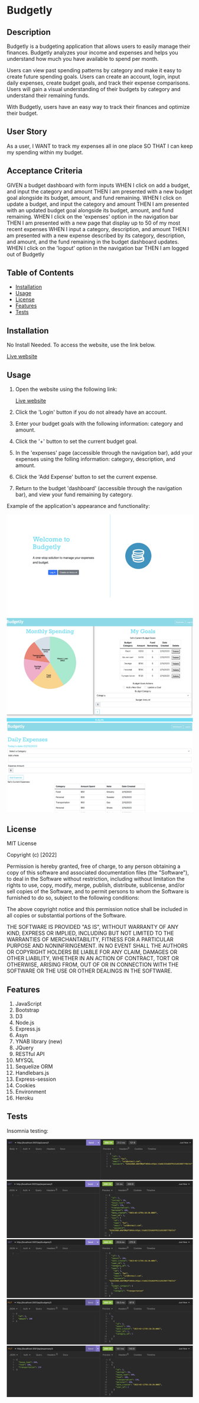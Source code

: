 # Budgetly

## Description

Budgetly is a budgeting application that allows users to easily manage their finances. Budgetly analyzes your income and expenses and helps you understand how much you have available to spend per month. 

Users can view past spending patterns by category and make it easy to create future spending goals. Users can create an account, login, input daily expenses, create budget goals, and track their expense comparisons. Users will gain a visual understanding of their budgets by category and understand their remaining funds. 

With Budgetly, users have an easy way to track their finances and optimize their budget.

## User Story

As a user,
I WANT to track my expenses all in one place 
SO THAT I can keep my spending within my budget.

## Acceptance Criteria

GIVEN a budget dashboard with form inputs
WHEN I click on add a budget, and input the category and amount 
THEN I am presented with a new budget goal alongside its budget, amount, and fund remaining.
WHEN I click on update a budget, and input the category and amount 
THEN I am presented with an updated budget goal alongside its budget, amount, and fund remaining.
WHEN I click on the 'expenses' option in the navigation bar
THEN I am presented with a new page that display up to 50 of my most recent expenses
WHEN I input a category, description, and amount
THEN I am presented with a new expense described by its category, description, and amount, and the fund remaining in the budget dashboard updates.
WHEN I click on the 'logout' option in the navigation bar
THEN I am logged out of Budgetly 

## Table of Contents

- [Installation](#installation)
- [Usage](#usage)
- [License](#license)
- [Features](#features)
- [Tests](#tests)

## Installation

No Install Needed. To access the website, use the link below.

<!-- need to add -->
[Live website](https://.herokuapp.com/)


## Usage

1. Open the website using the following link:

    <!-- need to add -->
    [Live website](https://.herokuapp.com/)

2. Click the 'Login' button if you do not already have an account.

3. Enter your budget goals with the following information: category and amount.

4. Click the '+' button to set the current budget goal.

5. In the 'expenses' page (accessible through the navigation bar), add your expenses using the folling information: category, description, and amount.

6. Click the 'Add Expense' button to set the current expense.

7. Return to the budget 'dashboard' (accessible through the navigation bar), and view your fund remaining by category.

<!-- Here is a [Link](https://drive.google.com/file/d/1J98GbnfviYuA_mH7z8nOgGvGrsD6c4Bs/view?usp=sharing) to a walkthrough video that demonstrates the functionality of the application. -->

Example of the application's appearance and functionality:

![login](./assets/login.jpg)
![dashboard](./assets/dashboard.jpg)
![expenses](./assets/expenses.jpg)

## License

MIT License

Copyright (c) [2022]

Permission is hereby granted, free of charge, to any person obtaining a copy
of this software and associated documentation files (the "Software"), to deal
in the Software without restriction, including without limitation the rights
to use, copy, modify, merge, publish, distribute, sublicense, and/or sell
copies of the Software, and to permit persons to whom the Software is
furnished to do so, subject to the following conditions:

The above copyright notice and this permission notice shall be included in all
copies or substantial portions of the Software.

THE SOFTWARE IS PROVIDED "AS IS", WITHOUT WARRANTY OF ANY KIND, EXPRESS OR
IMPLIED, INCLUDING BUT NOT LIMITED TO THE WARRANTIES OF MERCHANTABILITY,
FITNESS FOR A PARTICULAR PURPOSE AND NONINFRINGEMENT. IN NO EVENT SHALL THE
AUTHORS OR COPYRIGHT HOLDERS BE LIABLE FOR ANY CLAIM, DAMAGES OR OTHER
LIABILITY, WHETHER IN AN ACTION OF CONTRACT, TORT OR OTHERWISE, ARISING FROM,
OUT OF OR IN CONNECTION WITH THE SOFTWARE OR THE USE OR OTHER DEALINGS IN THE
SOFTWARE.

## Features

1. JavaScript
2. Bootstrap
3. D3
4. Node.js
5. Express.js
6. Asyn
7. YNAB library (new)
8. JQuery
9. RESTful API
10. MYSQL
11. Sequelize ORM 
12. Handlebars.js
13. Express-session  
14. Cookies
15. Environment
16. Heroku

## Tests

Insomnia testing:

![Insmnia Test 1](./assets/InsomniaTest.jpg)
![Insmnia Test 2](./assets/InsomniaTest2.jpg)
![Insmnia Test 3](./assets/InsomniaTest3.jpg)
![Insmnia Test 4](./assets/InsomniaTest4.jpg)
![Insmnia Test 5](./assets/InsomniaTest5.jpg)

